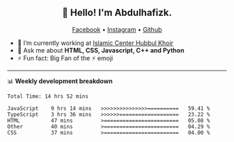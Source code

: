 <h2 align="center">👋 Hello! I'm Abdulhafizk.</h2>
<p align="center">
  <a href="https://web.facebook.com/profile.php?id=100080122707224">Facebook</a> •
  <a href="https://www.instagram.com/abdulhafizh_k/">Instagram</a> •
  <a href="https://github.com/abdulhafizk">Github</a>
</p>


- 🔭 I’m currently working at [Islamic Center Hubbul Khoir](https://hubbulkhoir.sch.id/)
- 💬 Ask me about **HTML, CSS, Javascript, C++ and Python**
- ⚡ Fun fact: Big Fan of the :zap: emoji

-------

📊 **Weekly development breakdown**
<!--START_SECTION:waka-->

```HTML, CSS, Javascript, C++, Python, Jsx, Json, Lock.
Total Time: 14 hrs 52 mins

JavaScript    9 hrs 14 mins   >>>>>>>>>>>>>>>==========   59.41 %
TypeScript    3 hrs 36 mins   >>>>>>===================   23.22 %
HTML          47 mins         >========================   05.08 %
Other         40 mins         >========================   04.29 %
CSS           37 mins         >========================   04.00 %
```

<!--END_SECTION:waka-->
